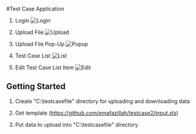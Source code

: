 #Test Case Application

1) Login
![Login](https://github.com/emafazillah/testcase2/tree/master/src/main/webapp/img/01_revised_app_login.PNG?raw=true "login")

2) Upload File
![Upload](https://github.com/emafazillah/testcase2/tree/master/src/main/webapp/img/02_revised_app_upload_file.PNG?raw=true "upload")

3) Upload File Pop-Up
![Popup](https://github.com/emafazillah/testcase2/tree/master/src/main/webapp/img/03_revised_app_upload_file_c_testcasefile.PNG?raw=true "popup")

4) Test Case List
![List](https://github.com/emafazillah/testcase2/tree/master/src/main/webapp/img/04_revised_app_list.PNG?raw=true "list")

5) Edit Test Case List Item
![Edit](https://github.com/emafazillah/testcase2/tree/master/src/main/webapp/img/05_revised_app_edit.PNG?raw=true "edit")

## Getting Started

1) Create "C:\testcasefile" directory for uploading and downloading data

2) Get template (https://github.com/emafazillah/testcase2/input.xls)

3) Put data to upload into "C:\testcasefile" directory
